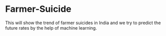 # Farmer-Suicide
This will show the trend of farmer suicides in India and we try to predict the future rates by the help of machine learning.
